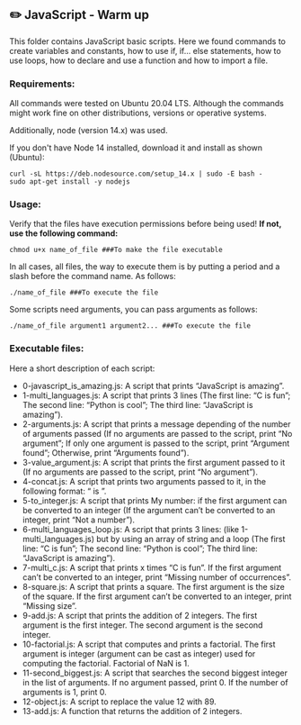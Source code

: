 ## :pencil2: JavaScript - Warm up

This folder contains JavaScript basic scripts. Here we found commands to create variables and constants, how to use if, if... else statements, how to use loops, how to declare and use a function and how to import a file.  

### Requirements:
All commands were tested on Ubuntu 20.04 LTS. Although the commands might work fine on other distributions, versions or operative systems.

Additionally, node (version 14.x) was used.

If you don't have Node 14 installed, download it and install as shown (Ubuntu):

    curl -sL https://deb.nodesource.com/setup_14.x | sudo -E bash -
    sudo apt-get install -y nodejs

### Usage:
Verify that the files have execution permissions before being used! **If not, use the following command:**

    chmod u+x name_of_file ###To make the file executable

In all cases, all files, the way to execute them is by putting a period and a slash before the command name. As follows:

    ./name_of_file ###To execute the file

Some scripts need arguments, you can pass arguments as follows:

    ./name_of_file argument1 argument2... ###To execute the file

### Executable files:

Here a short description of each script:

+ 0-javascript_is_amazing.js: A script that prints “JavaScript is amazing”.
+ 1-multi_languages.js: A script that prints 3 lines (The first line: “C is fun”; The second line: “Python is cool”; The third line: “JavaScript is amazing”).
+ 2-arguments.js: A script that prints a message depending of the number of arguments passed (If no arguments are passed to the script, print “No argument”; If only one argument is passed to the script, print “Argument found”; Otherwise, print “Arguments found”).
+ 3-value_argument.js: A script that prints the first argument passed to it (If no arguments are passed to the script, print “No argument”).
+ 4-concat.js: A script that prints two arguments passed to it, in the following format: “ is ”.
+ 5-to_integer.js: A script that prints My number: <first argument converted in integer> if the first argument can be converted to an integer (If the argument can’t be converted to an integer, print “Not a number”).
+ 6-multi_languages_loop.js: A script that prints 3 lines: (like 1-multi_languages.js) but by using an array of string and a loop (The first line: “C is fun”; The second line: “Python is cool”; The third line: “JavaScript is amazing”).
+ 7-multi_c.js: A script that prints x times “C is fun”. If the first argument can’t be converted to an integer, print “Missing number of occurrences”.
+ 8-square.js: A script that prints a square. The first argument is the size of the square. If the first argument can’t be converted to an integer, print “Missing size”.
+ 9-add.js: A script that prints the addition of 2 integers. The first argument is the first integer. The second argument is the second integer.
+ 10-factorial.js: A script that computes and prints a factorial. The first argument is integer (argument can be cast as integer) used for computing the factorial. Factorial of NaN is 1.
+ 11-second_biggest.js: A script that searches the second biggest integer in the list of arguments. If no argument passed, print 0. If the number of arguments is 1, print 0.
+ 12-object.js: A script to replace the value 12 with 89.
+ 13-add.js: A function that returns the addition of 2 integers.
<!--stackedit_data:
eyJoaXN0b3J5IjpbMTE5MDUxMTA4NV19
-->
